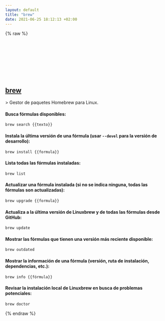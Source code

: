 ```yaml
---
layout: default
title: "brew"
date: 2021-06-25 18:12:13 +02:00
---
```

{% raw %}
<h2 id="brew">
  <a href="/es/linux/brew.html">brew</a> <a href="#brew"><svg class="icon">
    <use href="/assets/images/unicode_sprite.svg#link" />
  </svg></a>
</h2>
> Gestor de paquetes Homebrew para Linux.

#### Busca fórmulas disponibles:
```shell
brew search {{texto}}
```
#### Instala la última versión de una fórmula (usar `--devel` para la versión de desarrollo):
```shell
brew install {{formula}}
```
#### Lista todas las fórmulas instaladas:
```shell
brew list
```
#### Actualizar una fórmula instalada (si no se indica ninguna, todas las fórmulas son actualizadas):
```shell
brew upgrade {{formula}}
```
#### Actualiza a la última versión de Linuxbrew y de todas las fórmulas desde GitHub:
```shell
brew update
```
#### Mostrar las fórmulas que tienen una versión más reciente disponible:
```shell
brew outdated
```
#### Mostrar la información de una fórmula (versión, ruta de instalación, dependencias, etc.):
```shell
brew info {{fórmula}}
```
#### Revisar la instalación local de Linuxbrew en busca de problemas potenciales:
```shell
brew doctor
```
{% endraw %}